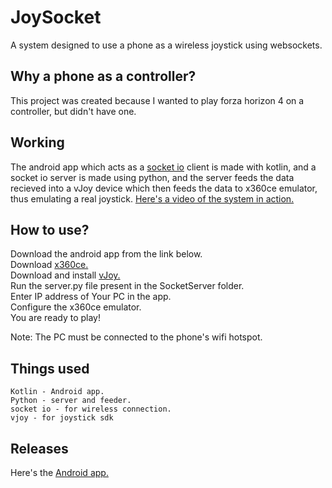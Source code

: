 # JoySocket

A system designed to use a phone as a wireless joystick using websockets.


## Why a phone as a controller?

This project was created because I wanted to play forza horizon 4 on a controller, but didn't have one.

## Working

The android app which acts as a [socket io](https://socket.io/) client is made with kotlin, and a socket io server is made using python, and the server feeds the data recieved into a vJoy device which then feeds the data to x360ce emulator, thus emulating a real joystick.  [Here's a video of the system in action.](https://youtu.be/KFWroH2s_rc)

## How to use?

Download the android app from the link below.  
Download [x360ce.](https://www.x360ce.com/)  
Download and install [vJoy.](http://vjoystick.sourceforge.net/site/index.php/download-a-install/download)  
Run the server.py file present in the SocketServer folder.  
Enter IP address of Your PC in the app.  
Configure the x360ce emulator.  
You are ready to play!    

Note: The PC must be connected to the phone's wifi hotspot.

## Things used

	Kotlin - Android app.
	Python - server and feeder.
	socket io - for wireless connection.
	vjoy - for joystick sdk
  
## Releases

Here's the [Android app.](https://github.com/Karthikb777/JoySocket/releases/tag/v1.0)

